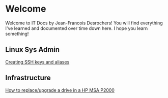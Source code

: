 # Welcome

Welcome to IT Docs by Jean-Francois Desrochers! You will find everything I've learned and documented over time down here. I hope you learn something!

## Linux Sys Admin

[Creating SSH keys and aliases](/linux-sys-admin/creating-ssh-keys.md)

## Infrastructure

[How to replace/upgrade a drive in a HP MSA P2000](/infrastructure/replace-hdd-p2000.md)